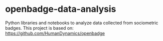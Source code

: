 # openbadge-data-analysis
Python libraries and notebooks to analyze data collected from sociometric badges. This project is based on: https://github.com/HumanDynamics/openbadge
